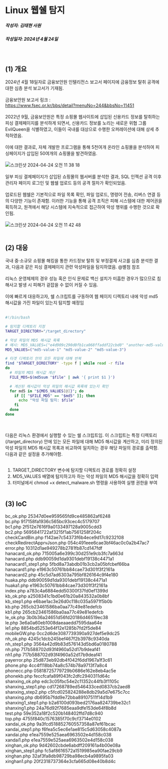 # Linux 웹쉘 탐지
##### 작성자: 김태현 사원
##### 작성일자: 2024년 4월 24일
</br>


## (1) 개요
2024년 4월 18일자로 금융보안원 인텔리전스 보고서 페이지에 금융정보 탈취 공격에 대한 심층 분석 보고서가 기재됨.
<br><br>
금융보안원 보고서 링크 : <br>
https://www.fsec.or.kr/bbs/detail?menuNo=244&bbsNo=11451
<br><br>
2022년 9월, 금융보안원은 특정 쇼핑몰 웹사이트에 삽입된 신용카드 정보를 탈취하는 피싱 결제페이지를 분석하게 되면서, 신용카드 정보를 노리는 새로운 위협 그룹 EvilQueen을 식별하였고, 이들이 국내를 대상으로 수행한 오퍼레이션에 대해 상세 추적하였음.<br><br>
이에 대한 결과로, 자체 개발한 프로그램을 통해 5천여개 온라인 쇼핑몰을 분석하여 피싱페이지가 삽입된 50여개의 쇼핑몰을 발견하였음.<br><br>
![스크린샷 2024-04-24 오전 11 38 18](https://github.com/ICTIS-Cert-System-Project/ICTIS-Cert-System/assets/165347210/3c49f0c2-16c5-4759-b980-0ba346e83363)
<br><br>
일부 피싱 결제페이지가 삽입된 쇼핑몰의 웹서버를 분석한 결과, SQL 인젝션 공격 이후 관리자 페이지 로그인 및 웹쉘 업로드 등의 공격 절차가 확인되었음.
<br><br>
업로드된 웹쉘은 기본적으로 파일 목록 확인, 파일 업로드, 명령어 전송, 리버스 연결 등의 다양한 기능이 존재함. 이러한 기능을 통해 공격 조직은 피해 시스템에 대한 제어권을 획득하고, 원격에서 해당 시스템에 지속적으로 접근하여 악성 행위를 수행한 것으로 확인됨.
<br><br>
![스크린샷 2024-04-24 오전 11 42 48](https://github.com/ICTIS-Cert-System-Project/ICTIS-Cert-System/assets/165347210/75a560f3-bd0a-416d-87b1-496e63163f34)
<br><br>

## (2) 대응
국내 중·소규모 쇼핑몰 해킹을 통한 카드정보 탈취 및 부정결제 사고를 심층 분석한 결과, 다음과 같은 피싱 결제페이지 관련 악성파일을 탐지하였음. @별첨 참조
<br><br>
리눅스 운영체제의 경우 성능 혹은 인식 문제로 백신 설치가 미흡한 경우가 많으므로 침해사고 발생 시 피해가 겉잡을 수 없이 커질 수 있음.
<br><br>
이에 빠르게 대응하고자, 쉘 스크립트를 구동하여 웹 페이지 디렉토리 내에 악성 md5 해시값을 가진 파일이 있는지 탐지할 예정임
<br><br>
```sh
#!/bin/bash

# 탐지할 디렉토리 지정
TARGET_DIRECTORY="/target_directory"

# 악성 파일의 MD5 해시값 목록
# 예시: MD5_VALUES=("e4d909c290d0fb1ca068ffaddf22cbd0" "another-md5-value")
MD5_VALUES=("md5-value-1" "md5-value-2" "md5-value-3")

# 타겟 디렉토리 안의 모든 파일에 대해 반복
find "$TARGET_DIRECTORY" -type f | while read -r file
do
  # 파일의 MD5 해시값 계산
  FILE_MD5=$(md5sum "$file" | awk '{ print $1 }')

  # 계산된 해시값이 악성 파일의 해시값 목록에 있는지 확인
  for md5 in "${MD5_VALUES[@]}"; do
    if [[ "$FILE_MD5" == "$md5" ]]; then
      echo "악성 파일 탐지: $file"
    fi
  done
done
```
<br><br>
다음은 리눅스 환경에서 실행할 수 있는 쉘 스크립트임. 이 스크립트는 특정 디렉토리(/target_directory) 안에 있는 모든 파일에 대해 MD5 해시값을 계산하고, 미리 정의된 악성 파일의 MD5 해시값 목록과 비교하여 일치하는 경우 해당 파일의 경로를 출력함. 다음과 같은 설정을 추가해야함.
<br><br>
1. TARGET_DIRECTORY 변수에 탐지할 디렉토리 경로를 정확히 설정
2. MD5_VALUES 배열에 탐지하고자 하는 악성 파일의 MD5 해시값을 정확히 입력
3. 터미널에서 chmod +x detect_malware.sh 명령을 사용하여 실행 권한을 부여
<br><br>
## (3) IoC
bc_ok.php 25347d0ee959565fd9ce485862af6248<br>
bc.php 917158fa1936c565bc93cec4c5179707<br>
bc1.php 2f512e7616f9a0133497128a9005cdd3<br>
bc2.php 5695841722af3215f1ab7561258f204c<br>
checkCardBin.php f142ae7c54373f6b4ece9d17c9232108<br>
checkRedirectApprvJson.php 054c491eee6cae3bf46ac0c0a2b47ac7<br>
error.php 10312d1ae949278b2781fb87cd147fdf<br>
hanacard_ok.php 715005a6e399c30d251e9cb3fc7a663d<br>
hanacard.php ddb90059d1da9301debf19138c4471a1<br>
hanacard1_step1.php 5fbd8a73abdb01b3cb2a05bfcbef66ba<br>
hanacard1.php e1963c50761bb84cae73d301f3f2161a<br>
hanacard2.php 45c5d7ad6303a795bf826164c9f4e180<br>
huaka.php ddb90059d1da9301debf19138c4471a1<br>
huaka1.php e1963c50761bb84cae73d301f3f2161a<br>
index.php a783c4a6884edd50300f37fd0ef1399d<br>
kb_ok.php a2508341c1bd0e61b20a843532a0b8bf<br>
kb_step1.php e6bae1ac3e26d0c118c035a5971f5b0b<br>
kb.php 265cb23461586ba0aa77c49e81edefcb<br>
kb1.php 265cb23461586ba0aa77c49e81edefcb<br>
le_ok.php 3b0b36a24651d56fd20186d46519ec38<br>
le.php 3e6a0a60eb1008daeaaedd7595daa64e<br>
le1.php 8854bd5253e64f12e1285b7fd2f5de84<br>
mobileGW.php 0cc2d6de3087739390a927def5e9dc25<br>
nh_ok.php 4245c1dcb245bef467f2b3978c9340da<br>
nh_step1.php 3564a42d9b83d576143d5bd6a0180788<br>
nh.php 717b588702d93f4960a52d17b9deaf41<br>
nh1.php 717b588702d93f4960a52d17b9deaf41<br>
payerror.php 25d873eb92db4f042f6dd1967a1f3c61<br>
phone.php 4cc4f118bb74a8c574b78a9713f7a8c4<br>
phonecc.php 05818725779729b0686e162e8eb4ac5e<br>
phonekb.php feccfcafa89f043fc2dfc2940311d64c<br>
shanxing_ok.php edc3c05fbc54e2c11352c44fb3f1105c<br>
shanxing_step1.php cd17268789ed546433ced0837cb2aed8<br>
shanxing_step2.php c5fcd025824288e8db29a5d7e675c7cc<br>
shanxing.php db695b7fdd9e72bba89107511f14d1b9<br>
shanxing1_step1.php b2a6100d093bed2176aa824739be32c1<br>
shanxing1.php 24a76d92f7685eaa9dfe153de64f8b8d<br>
test.php 59e352a18f2c520b148402ffd7d8c940<br>
top.php 4755f840c1576385f70c9cf3714e0102<br>
xandai_ok.php 9a3fcd518852760557358a87ef61bcac<br>
xandai_step1.php f6fea5c5ec6e1ae815c5d63058c4087a<br>
xandai.php e1ea7559e525aea6963502e4d158c038<br>
xandai1.php e1ea7559e525aea6963502e4d158c038<br>
xinghan_ok.php 9d42602cbde6abdff209161a4b00e08a<br>
xinghan_step1.php fc5af8616572a1519985ea90fae29cb9<br>
xinghan.php 32af3fa8db98729ba98ecb4a9895fa03<br>
xinghan1.php 20f2318737364e3cfa665d08e40b8d4c<br>
